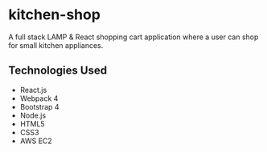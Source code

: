 # kitchen-shop

A full stack LAMP & React shopping cart application where a user can shop for small kitchen appliances.

## Technologies Used
* React.js
* Webpack 4
* Bootstrap 4
* Node.js
* HTML5
* CSS3
* AWS EC2
